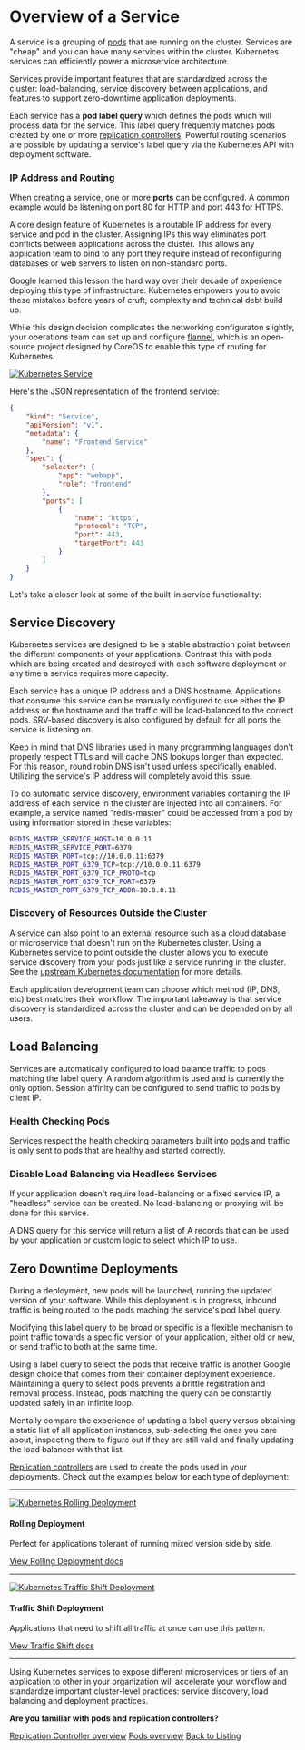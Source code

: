 # Overview of a Service

A service is a grouping of [pods][pod-overview] that are running on the cluster. Services are "cheap" and you can have many services within the cluster. Kubernetes services can efficiently power a microservice architecture.

Services provide important features that are standardized across the cluster: load-balancing, service discovery between applications, and features to support zero-downtime application deployments.

Each service has a **pod label query** which defines the pods which will process data for the service. This label query frequently matches pods created by one or more [replication controllers][controller-overview]. Powerful routing scenarios are possible by updating a service's label query via the Kubernetes API with deployment software.

### IP Address and Routing

When creating a service, one or more **ports** can be configured. A common example would be listening on port 80 for HTTP and port 443 for HTTPS.

A core design feature of Kubernetes is a routable IP address for every service and pod in the cluster. Assigning IPs this way eliminates port conflicts between applications across the cluster. This allows any application team to bind to any port they require instead of reconfiguring databases or web servers to listen on non-standard ports.

Google learned this lesson the hard way over their decade of experience deploying this type of infrastructure. Kubernetes empowers you to avoid these mistakes before years of cruft, complexity and technical debt build up.

While this design decision complicates the networking configuraton slightly, your operations team can set up and configure [flannel][flannel], which is an open-source project designed by CoreOS to enable this type of routing for Kubernetes.

<a href="img/service.svg">
  <img src="img/service.svg" alt="Kubernetes Service" class="img-center" />
</a>

Here's the JSON representation of the frontend service:

```json
{
    "kind": "Service",
    "apiVersion": "v1",
    "metadata": {
        "name": "Frontend Service"
    },
    "spec": {
        "selector": {
            "app": "webapp",
            "role": "frontend"
        },
        "ports": [
            {
                "name": "https",
                "protocol": "TCP",
                "port": 443,
                "targetPort": 443
            }
        ]
    }
}
```


Let's take a closer look at some of the built-in service functionality:

## Service Discovery

Kubernetes services are designed to be a stable abstraction point between the different components of your applications. Contrast this with pods which are being created and destroyed with each software deployment or any time a service requires more capacity.

Each service has a unique IP address and a DNS hostname. Applications that consume this service can be manually configured to use either the IP address or the hostname and the traffic will be load-balanced to the correct pods. SRV-based discovery is also configured by default for all ports the service is listening on.

Keep in mind that DNS libraries used in many programming languages don't properly respect TTLs and will cache DNS lookups longer than expected. For this reason, round robin DNS isn't used unless specifically enabled. Utilizing the service's IP address will completely avoid this issue.

To do automatic service discovery, environment variables containing the IP address of each service in the cluster are injected into all containers. For example, a service named "redis-master" could be accessed from a pod by using information stored in these variables:

```sh
REDIS_MASTER_SERVICE_HOST=10.0.0.11
REDIS_MASTER_SERVICE_PORT=6379
REDIS_MASTER_PORT=tcp://10.0.0.11:6379
REDIS_MASTER_PORT_6379_TCP=tcp://10.0.0.11:6379
REDIS_MASTER_PORT_6379_TCP_PROTO=tcp
REDIS_MASTER_PORT_6379_TCP_PORT=6379
REDIS_MASTER_PORT_6379_TCP_ADDR=10.0.0.11
```

### Discovery of Resources Outside the Cluster

A service can also point to an external resource such as a cloud database or microservice that doesn't run on the Kubernetes cluster. Using a Kubernetes service to point outside the cluster allows you to execute service discovery from your pods just like a service running in the cluster. See the [upstream Kubernetes documentation][serv-without-selector] for more details.

Each application development team can choose which method (IP, DNS, etc) best matches their workflow. The important takeaway is that service discovery is standardized across the cluster and can be depended on by all users.

## Load Balancing

Services are automatically configured to load balance traffic to pods matching the label query. A random algorithm is used and is currently the only option. Session affinity can be configured to send traffic to pods by client IP.

### Health Checking Pods

Services respect the health checking parameters built into [pods][pod-overview] and traffic is only sent to pods that are healthy and started correctly.

### Disable Load Balancing via Headless Services

If your application doesn't require load-balancing or a fixed service IP, a "headless" service can be created. No load-balancing or proxying will be done for this service.

A DNS query for this service will return a list of A records that can be used by your application or custom logic to select which IP to use.

## Zero Downtime Deployments

During a deployment, new pods will be launched, running the updated version of your software. While this deployment is in progress, inbound traffic is being routed to the pods maching the service's pod label query.

Modifying this label query to be broad or specific is a flexible mechanism to point traffic towards a specific version of your application, either old or new, or send traffic to both at the same time.

Using a label query to select the pods that receive traffic is another Google design choice that comes from their container deployment experience. Maintaining a query to select pods prevents a brittle registration and removal process. Instead, pods matching the query can be constantly updated safely in an infinite loop.

Mentally compare the experience of updating a label query versus obtaining a static list of all application instances, sub-selecting the ones you care about, inspecting them to figure out if they are still valid and finally updating the load balancer with that list.

[Replication controllers][controller-overview] are used to create the pods used in your deployments. Check out the examples below for each type of deployment:

<hr />

<div class="row">
  <div class="col-lg-7 col-md-7 col-sm-12 col-xs-12">
    <a href="img/rolling-deploy.svg">
      <img src="img/rolling-deploy.svg" alt="Kubernetes Rolling Deployment" />
    </a>
  </div>
  <div class="col-lg-5 col-md-5 col-sm-12 col-xs-12">
    <h4>Rolling Deployment</h4>
    <p>Perfect for applications tolerant of running mixed version side by side.</p>
    <a href="replication-controller.md#rolling-deployment" class="btn btn-default">View Rolling Deployment docs</a>
  </div>
</div>

<hr />

<div class="row">
  <div class="col-lg-7 col-md-7 col-sm-12 col-xs-12">
    <a href="img/traffic-shift.svg">
      <img src="img/traffic-shift.svg" alt="Kubernetes Traffic Shift Deployment" />
    </a>
  </div>
  <div class="col-lg-5 col-md-5 col-sm-12 col-xs-12">
    <h4>Traffic Shift Deployment</h4>
    <p>Applications that need to shift all traffic at once can use this pattern.</p>
    <a href="replication-controller.md#traffic-shift" class="btn btn-default">View Traffic Shift docs</a>
  </div>
</div>

<hr />

Using Kubernetes services to expose different microservices or tiers of an application to other in your organization will accelerate your workflow and standardize important cluster-level practices: service discovery, load balancing and deployment practices.

<div class="co-m-docs-next-step">
  <p><strong>Are you familiar with pods and replication controllers?</strong></p>
  <a href="replication-controller.md" class="btn btn-default">Replication Controller overview</a>
  <a href="pods.md" class="btn btn-default">Pods overview</a>
  <a href="index.html" class="btn btn-link">Back to Listing</a>
</div>

[flannel]: https://coreos.com/flannel
[pod-overview]: pods.md
[controller-overview]: replication-controller.md
[serv-without-selector]: https://github.com/GoogleCloudPlatform/kubernetes/blob/master/docs/user-guide/services.md#services-without-selectors
